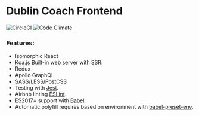 # Dublin Coach Frontend

[![CircleCI](https://circleci.com/gh/ShaneMckenna23/dublin-coach-frontend.svg?style=shield)](https://circleci.com/gh/ShaneMckenna23/dublin-coach-frontend)
[![Code Climate](https://codeclimate.com/github/ShaneMckenna23/dublin-coach-frontend.svg)](https://codeclimate.com/github/ShaneMckenna23/dublin-coach-frontend)

### Features:
- Isomorphic React
- [Koa.js](http://koajs.com/) Built-in web server with SSR.
- Redux
- Apollo GraphQL
- SASS/LESS/PostCSS
- Testing with [Jest](https://facebook.github.io/jest/).
- Airbnb linting [ESLint](http://eslint.org/).
- ES2017+ support with [Babel](https://babeljs.io/).
- Automatic polyfill requires based on environment with [babel-preset-env](https://github.com/babel/babel-preset-env).
